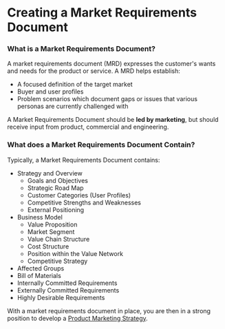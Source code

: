 # Creating a Market Requirements Document

### What is a Market Requirements Document?

A market requirements document \(MRD\) expresses the customer's wants and needs for the product or service. A MRD helps establish:

* A focused definition of the target market
* Buyer and user profiles
* Problem scenarios which document gaps or issues that various personas are currently challenged with

A Market Requirements Document should be **led by marketing**, but should receive input from product, commercial and engineering.

### What does a Market Requirements Document Contain?

Typically, a Market Requirements Document contains:

* Strategy and Overview
  * Goals and Objectives
  * Strategic Road Map
  * Customer Categories \(User Profiles\)
  * Competitive Strengths and Weaknesses
  * External Positioning
* Business Model
  * Value Proposition
  * Market Segment
  * Value Chain Structure
  * Cost Structure
  * Position within the Value Network
  * Competitive Strategy
* Affected Groups
* Bill of Materials
* Internally Committed Requirements
* Externally Committed Requirements
* Highly Desirable Requirements

With a market requirements document in place, you are then in a strong position to develop a [Product Marketing Strategy](https://wiki.kristiancarter.com/elements-of-a-product-marketing-strategy).

